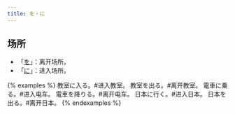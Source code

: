 ```yaml
---
title: を・に
---
```


## 场所

- 「[を](/grammar-list/wo#离开场所)」：离开场所。
- 「[に](/grammar-list/ni#进入场所)」：进入场所。

{% examples %}
教室に入る。#进入教室。
教室を出る。#离开教室。
電車に乗る。#进入电车。
電車を降りる。#离开电车。
日本に行く。#进入日本。
日本を出る。#离开日本。
{% endexamples %}
